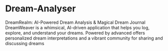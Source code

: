 # Dream-Analyser
DreamRealm: AI-Powered Dream Analysis &amp; Magical Dream Journal DreamWeaver is a whimsical, AI-driven application that helps you log, explore, and understand your dreams. Powered by advanced  offers personalized dream interpretations and a vibrant community for sharing and discussing dreams
